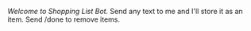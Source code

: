 *Welcome to Shopping List Bot.*
Send any text to me and I'll store it as an item. Send /done to remove items.